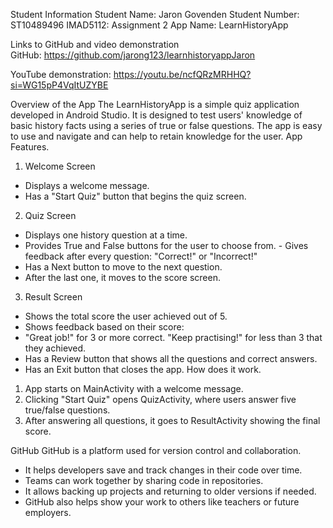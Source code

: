 Student Information 
Student Name: Jaron Govenden 
Student Number: ST10489496 
IMAD5112:  Assignment 2 
App Name: LearnHistoryApp 
 
Links to GitHub and video demonstration  
GitHub: https://github.com/jarong123/learnhistoryappJaron 
 
YouTube demonstration: 
https://youtu.be/ncfQRzMRHHQ?si=WG15pP4VqItUZYBE 
 
Overview of the App 
The LearnHistoryApp is a simple quiz application developed in Android Studio. It is designed to test users' knowledge of basic history facts using a series of true or false questions. The app is easy to use and navigate and can help to retain knowledge for the user. 
App Features. 
1. Welcome Screen 
-	Displays a welcome message. 
-	Has a "Start Quiz" button that begins the quiz screen. 
2. Quiz Screen 
-	Displays one history question at a time. 
-	Provides True and False buttons for the user to choose from. - Gives feedback after every question: "Correct!" or "Incorrect!" 
-	Has a Next button to move to the next question. 
-	After the last one, it moves to the score screen. 
3. Result Screen 
-	Shows the total score the user achieved out of 5. 
-	Shows feedback based on their score: 
-	"Great job!" for 3 or more correct.  "Keep practising!" for less than 3 that they achieved. 
-	Has a Review button that shows all the questions and correct answers. 
-	Has an Exit button that closes the app. 
How does it work. 
1.	App starts on MainActivity with a welcome message. 
2.	Clicking "Start Quiz" opens QuizActivity, where users answer five true/false questions. 
3.	After answering all questions, it goes to ResultActivity showing the final score. 
 
GitHub 
GitHub is a platform used for version control and collaboration. 
-	It helps developers save and track changes in their code over time. 
-	Teams can work together by sharing code in repositories. 
-	It allows backing up projects and returning to older versions if needed. 
-	GitHub also helps show your work to others like teachers or future employers. 
 
